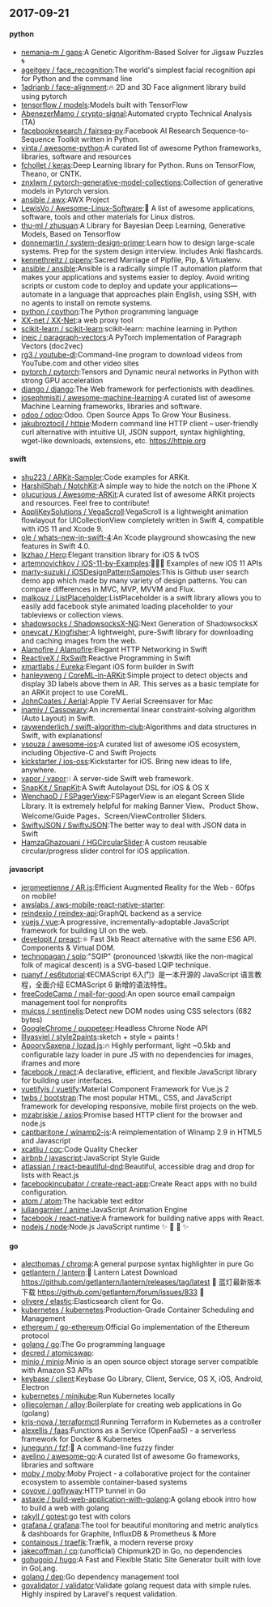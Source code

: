## 2017-09-21

#### python
* [nemanja-m / gaps](https://github.com/nemanja-m/gaps):A Genetic Algorithm-Based Solver for Jigsaw Puzzles 🌀
* [ageitgey / face_recognition](https://github.com/ageitgey/face_recognition):The world's simplest facial recognition api for Python and the command line
* [1adrianb / face-alignment](https://github.com/1adrianb/face-alignment):🔥 2D and 3D Face alignment library build using pytorch
* [tensorflow / models](https://github.com/tensorflow/models):Models built with TensorFlow
* [AbenezerMamo / crypto-signal](https://github.com/AbenezerMamo/crypto-signal):Automated crypto Technical Analysis (TA)
* [facebookresearch / fairseq-py](https://github.com/facebookresearch/fairseq-py):Facebook AI Research Sequence-to-Sequence Toolkit written in Python.
* [vinta / awesome-python](https://github.com/vinta/awesome-python):A curated list of awesome Python frameworks, libraries, software and resources
* [fchollet / keras](https://github.com/fchollet/keras):Deep Learning library for Python. Runs on TensorFlow, Theano, or CNTK.
* [znxlwm / pytorch-generative-model-collections](https://github.com/znxlwm/pytorch-generative-model-collections):Collection of generative models in Pytorch version.
* [ansible / awx](https://github.com/ansible/awx):AWX Project
* [LewisVo / Awesome-Linux-Software](https://github.com/LewisVo/Awesome-Linux-Software):🐧 A list of awesome applications, software, tools and other materials for Linux distros.
* [thu-ml / zhusuan](https://github.com/thu-ml/zhusuan):A Library for Bayesian Deep Learning, Generative Models, Based on Tensorflow
* [donnemartin / system-design-primer](https://github.com/donnemartin/system-design-primer):Learn how to design large-scale systems. Prep for the system design interview. Includes Anki flashcards.
* [kennethreitz / pipenv](https://github.com/kennethreitz/pipenv):Sacred Marriage of Pipfile, Pip, & Virtualenv.
* [ansible / ansible](https://github.com/ansible/ansible):Ansible is a radically simple IT automation platform that makes your applications and systems easier to deploy. Avoid writing scripts or custom code to deploy and update your applications— automate in a language that approaches plain English, using SSH, with no agents to install on remote systems.
* [python / cpython](https://github.com/python/cpython):The Python programming language
* [XX-net / XX-Net](https://github.com/XX-net/XX-Net):a web proxy tool
* [scikit-learn / scikit-learn](https://github.com/scikit-learn/scikit-learn):scikit-learn: machine learning in Python
* [inejc / paragraph-vectors](https://github.com/inejc/paragraph-vectors):A PyTorch implementation of Paragraph Vectors (doc2vec)
* [rg3 / youtube-dl](https://github.com/rg3/youtube-dl):Command-line program to download videos from YouTube.com and other video sites
* [pytorch / pytorch](https://github.com/pytorch/pytorch):Tensors and Dynamic neural networks in Python with strong GPU acceleration
* [django / django](https://github.com/django/django):The Web framework for perfectionists with deadlines.
* [josephmisiti / awesome-machine-learning](https://github.com/josephmisiti/awesome-machine-learning):A curated list of awesome Machine Learning frameworks, libraries and software.
* [odoo / odoo](https://github.com/odoo/odoo):Odoo. Open Source Apps To Grow Your Business.
* [jakubroztocil / httpie](https://github.com/jakubroztocil/httpie):Modern command line HTTP client – user-friendly curl alternative with intuitive UI, JSON support, syntax highlighting, wget-like downloads, extensions, etc. https://httpie.org

#### swift
* [shu223 / ARKit-Sampler](https://github.com/shu223/ARKit-Sampler):Code examples for ARKit.
* [HarshilShah / NotchKit](https://github.com/HarshilShah/NotchKit):A simple way to hide the notch on the iPhone X
* [olucurious / Awesome-ARKit](https://github.com/olucurious/Awesome-ARKit):A curated list of awesome ARKit projects and resources. Feel free to contribute!
* [AppliKeySolutions / VegaScroll](https://github.com/AppliKeySolutions/VegaScroll):VegaScroll is a lightweight animation flowlayout for UICollectionView completely written in Swift 4, compatible with iOS 11 and Xcode 9.
* [ole / whats-new-in-swift-4](https://github.com/ole/whats-new-in-swift-4):An Xcode playground showcasing the new features in Swift 4.0.
* [lkzhao / Hero](https://github.com/lkzhao/Hero):Elegant transition library for iOS & tvOS
* [artemnovichkov / iOS-11-by-Examples](https://github.com/artemnovichkov/iOS-11-by-Examples):👨🏻‍💻 Examples of new iOS 11 APIs
* [marty-suzuki / iOSDesignPatternSamples](https://github.com/marty-suzuki/iOSDesignPatternSamples):This is Github user search demo app which made by many variety of design patterns. You can compare differences in MVC, MVP, MVVM and Flux.
* [malkouz / ListPlaceholder](https://github.com/malkouz/ListPlaceholder):ListPlaceholder is a swift library allows you to easily add facebook style animated loading placeholder to your tableviews or collection views.
* [shadowsocks / ShadowsocksX-NG](https://github.com/shadowsocks/ShadowsocksX-NG):Next Generation of ShadowsocksX
* [onevcat / Kingfisher](https://github.com/onevcat/Kingfisher):A lightweight, pure-Swift library for downloading and caching images from the web.
* [Alamofire / Alamofire](https://github.com/Alamofire/Alamofire):Elegant HTTP Networking in Swift
* [ReactiveX / RxSwift](https://github.com/ReactiveX/RxSwift):Reactive Programming in Swift
* [xmartlabs / Eureka](https://github.com/xmartlabs/Eureka):Elegant iOS form builder in Swift
* [hanleyweng / CoreML-in-ARKit](https://github.com/hanleyweng/CoreML-in-ARKit):Simple project to detect objects and display 3D labels above them in AR. This serves as a basic template for an ARKit project to use CoreML.
* [JohnCoates / Aerial](https://github.com/JohnCoates/Aerial):Apple TV Aerial Screensaver for Mac
* [inamiy / Cassowary](https://github.com/inamiy/Cassowary):An incremental linear constraint-solving algorithm (Auto Layout) in Swift.
* [raywenderlich / swift-algorithm-club](https://github.com/raywenderlich/swift-algorithm-club):Algorithms and data structures in Swift, with explanations!
* [vsouza / awesome-ios](https://github.com/vsouza/awesome-ios):A curated list of awesome iOS ecosystem, including Objective-C and Swift Projects
* [kickstarter / ios-oss](https://github.com/kickstarter/ios-oss):Kickstarter for iOS. Bring new ideas to life, anywhere.
* [vapor / vapor](https://github.com/vapor/vapor):💧 A server-side Swift web framework.
* [SnapKit / SnapKit](https://github.com/SnapKit/SnapKit):A Swift Autolayout DSL for iOS & OS X
* [WenchaoD / FSPagerView](https://github.com/WenchaoD/FSPagerView):FSPagerView is an elegant Screen Slide Library. It is extremely helpful for making Banner View、Product Show、Welcome/Guide Pages、Screen/ViewController Sliders.
* [SwiftyJSON / SwiftyJSON](https://github.com/SwiftyJSON/SwiftyJSON):The better way to deal with JSON data in Swift
* [HamzaGhazouani / HGCircularSlider](https://github.com/HamzaGhazouani/HGCircularSlider):A custom reusable circular/progress slider control for iOS application.

#### javascript
* [jeromeetienne / AR.js](https://github.com/jeromeetienne/AR.js):Efficient Augmented Reality for the Web - 60fps on mobile!
* [awslabs / aws-mobile-react-native-starter](https://github.com/awslabs/aws-mobile-react-native-starter):
* [reindexio / reindex-api](https://github.com/reindexio/reindex-api):GraphQL backend as a service
* [vuejs / vue](https://github.com/vuejs/vue):A progressive, incrementally-adoptable JavaScript framework for building UI on the web.
* [developit / preact](https://github.com/developit/preact):⚛️ Fast 3kb React alternative with the same ES6 API. Components & Virtual DOM.
* [technopagan / sqip](https://github.com/technopagan/sqip):"SQIP" (pronounced \skwɪb\ like the non-magical folk of magical descent) is a SVG-based LQIP technique.
* [ruanyf / es6tutorial](https://github.com/ruanyf/es6tutorial):《ECMAScript 6入门》是一本开源的 JavaScript 语言教程，全面介绍 ECMAScript 6 新增的语法特性。
* [freeCodeCamp / mail-for-good](https://github.com/freeCodeCamp/mail-for-good):An open source email campaign management tool for nonprofits
* [muicss / sentineljs](https://github.com/muicss/sentineljs):Detect new DOM nodes using CSS selectors (682 bytes)
* [GoogleChrome / puppeteer](https://github.com/GoogleChrome/puppeteer):Headless Chrome Node API
* [lllyasviel / style2paints](https://github.com/lllyasviel/style2paints):sketch + style = paints !
* [ApoorvSaxena / lozad.js](https://github.com/ApoorvSaxena/lozad.js):🔥 Highly performant, light ~0.5kb and configurable lazy loader in pure JS with no dependencies for images, iframes and more
* [facebook / react](https://github.com/facebook/react):A declarative, efficient, and flexible JavaScript library for building user interfaces.
* [vuetifyjs / vuetify](https://github.com/vuetifyjs/vuetify):Material Component Framework for Vue.js 2
* [twbs / bootstrap](https://github.com/twbs/bootstrap):The most popular HTML, CSS, and JavaScript framework for developing responsive, mobile first projects on the web.
* [mzabriskie / axios](https://github.com/mzabriskie/axios):Promise based HTTP client for the browser and node.js
* [captbaritone / winamp2-js](https://github.com/captbaritone/winamp2-js):A reimplementation of Winamp 2.9 in HTML5 and Javascript
* [xcatliu / cqc](https://github.com/xcatliu/cqc):Code Quality Checker
* [airbnb / javascript](https://github.com/airbnb/javascript):JavaScript Style Guide
* [atlassian / react-beautiful-dnd](https://github.com/atlassian/react-beautiful-dnd):Beautiful, accessible drag and drop for lists with React.js
* [facebookincubator / create-react-app](https://github.com/facebookincubator/create-react-app):Create React apps with no build configuration.
* [atom / atom](https://github.com/atom/atom):The hackable text editor
* [juliangarnier / anime](https://github.com/juliangarnier/anime):JavaScript Animation Engine
* [facebook / react-native](https://github.com/facebook/react-native):A framework for building native apps with React.
* [nodejs / node](https://github.com/nodejs/node):Node.js JavaScript runtime ✨ 🐢 🚀 ✨

#### go
* [alecthomas / chroma](https://github.com/alecthomas/chroma):A general purpose syntax highlighter in pure Go
* [getlantern / lantern](https://github.com/getlantern/lantern):🔴 Lantern Latest Download https://github.com/getlantern/lantern/releases/tag/latest 🔴 蓝灯最新版本下载 https://github.com/getlantern/forum/issues/833 🔴
* [olivere / elastic](https://github.com/olivere/elastic):Elasticsearch client for Go.
* [kubernetes / kubernetes](https://github.com/kubernetes/kubernetes):Production-Grade Container Scheduling and Management
* [ethereum / go-ethereum](https://github.com/ethereum/go-ethereum):Official Go implementation of the Ethereum protocol
* [golang / go](https://github.com/golang/go):The Go programming language
* [decred / atomicswap](https://github.com/decred/atomicswap):
* [minio / minio](https://github.com/minio/minio):Minio is an open source object storage server compatible with Amazon S3 APIs
* [keybase / client](https://github.com/keybase/client):Keybase Go Library, Client, Service, OS X, iOS, Android, Electron
* [kubernetes / minikube](https://github.com/kubernetes/minikube):Run Kubernetes locally
* [olliecoleman / alloy](https://github.com/olliecoleman/alloy):Boilerplate for creating web applications in Go (golang)
* [kris-nova / terraformctl](https://github.com/kris-nova/terraformctl):Running Terraform in Kubernetes as a controller
* [alexellis / faas](https://github.com/alexellis/faas):Functions as a Service (OpenFaaS) - a serverless framework for Docker & Kubernetes
* [junegunn / fzf](https://github.com/junegunn/fzf):🌸 A command-line fuzzy finder
* [avelino / awesome-go](https://github.com/avelino/awesome-go):A curated list of awesome Go frameworks, libraries and software
* [moby / moby](https://github.com/moby/moby):Moby Project - a collaborative project for the container ecosystem to assemble container-based systems
* [coyove / goflyway](https://github.com/coyove/goflyway):HTTP tunnel in Go
* [astaxie / build-web-application-with-golang](https://github.com/astaxie/build-web-application-with-golang):A golang ebook intro how to build a web with golang
* [rakyll / gotest](https://github.com/rakyll/gotest):go test with colors
* [grafana / grafana](https://github.com/grafana/grafana):The tool for beautiful monitoring and metric analytics & dashboards for Graphite, InfluxDB & Prometheus & More
* [containous / traefik](https://github.com/containous/traefik):Træfik, a modern reverse proxy
* [jakecoffman / cp](https://github.com/jakecoffman/cp):(unofficial) Chipmunk2D in Go, no dependencies
* [gohugoio / hugo](https://github.com/gohugoio/hugo):A Fast and Flexible Static Site Generator built with love in GoLang.
* [golang / dep](https://github.com/golang/dep):Go dependency management tool
* [govalidator / validator](https://github.com/govalidator/validator):Validate golang request data with simple rules. Highly inspired by Laravel's request validation.
